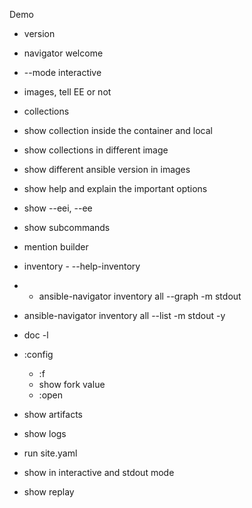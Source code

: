 Demo
- version
- navigator welcome
- --mode interactive
- images, tell EE or not
- collections
- show collection inside the container and local
- show collections in different image
- show different ansible version in images
- show help and explain the important options
- show --eei, --ee
- show subcommands
- mention builder
- inventory - --help-inventory
- - ansible-navigator inventory all --graph -m stdout
- ansible-navigator inventory all --list -m stdout -y
- doc -l
- :config
  - :f <search>
  - show fork value
  - :open <path to that file>

- show artifacts
- show logs

- run site.yaml
- show in interactive and stdout mode
- show replay
